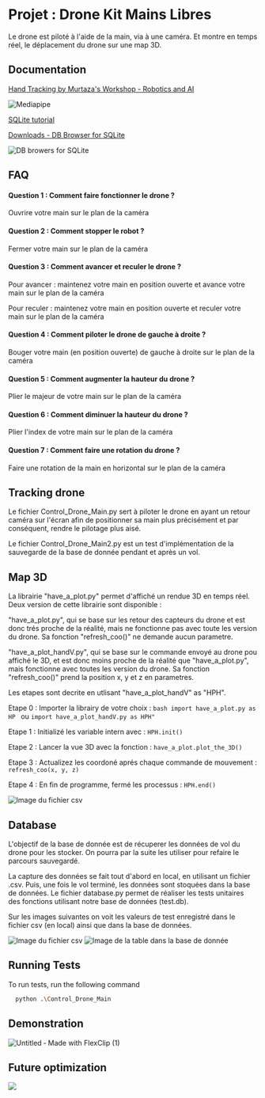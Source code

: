 
# Projet : Drone Kit Mains Libres

Le drone est piloté à l'aide de la main, via à une caméra.
Et montre en temps réel, le déplacement du drone sur une map 3D.




## Documentation

[Hand Tracking by Murtaza's Workshop - Robotics and AI ](https://www.youtube.com/watch?v=NZde8Xt78Iw)

![Mediapipe](https://cdn.statically.io/img/media.geeksforgeeks.org/wp-content/uploads/20210802154942/HandLandmarks.png)

[SQLite tutorial](https://www.sqlitetutorial.net)

[Downloads - DB Browser for SQLite](https://sqlitebrowser.org/dl/)

![DB browers for SQLite](https://s.getwinpcsoft.com/screenshots/6080/6080575_1.jpg)
## FAQ

#### Question 1 : Comment faire fonctionner le drone ?

Ouvrire votre main sur le plan de la caméra

#### Question 2 : Comment stopper le robot ?

Fermer votre main sur le plan de la caméra

#### Question 3 : Comment avancer et reculer le drone ? 

Pour avancer : maintenez votre main en position ouverte et avance votre main sur le plan de la caméra

Pour reculer : maintenez votre main en position ouverte et reculer votre main sur le plan de la caméra

#### Question 4 : Comment piloter le drone de gauche à droite ? 

Bouger votre main (en position ouverte) de gauche à droite sur le plan de la caméra

#### Question 5 : Comment augmenter la hauteur du drone ?

Plier le majeur de votre main sur le plan de la caméra

#### Question 6 : Comment diminuer la hauteur du drone ? 

Plier l'index de votre main sur le plan de la caméra

#### Question 7 : Comment faire une rotation du drone ?

Faire une rotation de la main en horizontal sur le plan de la caméra

## Tracking drone

Le fichier Control_Drone_Main.py sert à piloter le drone en ayant un retour caméra sur l'écran afin de positionner sa main plus précisément et par conséquent, rendre le pilotage plus aisé.

Le fichier Control_Drone_Main2.py est un test d'implémentation de la sauvegarde de la base de donnée pendant et après un vol.

## Map 3D

La librairie "have_a_plot.py" permet d'affiché un rendue 3D en temps réel. Deux version de cette librairie sont disponible : 

"have_a_plot.py", qui se base sur les retour des capteurs du drone et est donc trés proche de la réalité, mais ne fonctionne pas avec toute les version du drone. Sa fonction "refresh_coo()" ne demande aucun parametre.

"have_a_plot_handV.py", qui se base sur le commande envoyé au drone pou affiché le 3D, et est donc moins proche de la réalité que "have_a_plot.py", mais fonctionne avec toutes les version du drone. Sa fonction "refresh_coo()" prend la position x, y et z en parametres.

Les etapes sont decrite en utlisant "have_a_plot_handV" as "HPH". 

Etape 0 :
  Importer la librairy de votre choix : 
    ```bash
    import have_a_plot.py as HP
    ```
                ou
    ```import have_a_plot_handV.py as HPH"```
    
Etape 1 : 
  Initializé les variable intern avec : 
  ```HPH.init()```
  
Etape 2 :
  Lancer la vue 3D avec la fonction :
  ```have_a_plot.plot_the_3D()```

Etape 3 : 
  Actualizez les coordoné aprés chaque commande de mouvement :
  ```refresh_coo(x, y, z)```

Etape 4 :
  En fin de programme, fermé les processus : 
  ```HPH.end()```

![Image du fichier csv](Photo/plot_3D_result.png)


## Database
L'objectif de la base de donnée est de récuperer les données de vol du drone pour les stocker. On pourra par la suite les utiliser pour refaire le parcours sauvegardé.

La capture des données se fait tout d'abord en local, en utilisant un fichier .csv. Puis, une fois le vol terminé, les données sont stoquées dans la base de données.
Le fichier database.py permet de réaliser les tests unitaires des fonctions utilisant notre base de données (test.db).

Sur les images suivantes on voit les valeurs de test enregistré dans le fichier csv (en local) ainsi que dans la base de données.

![Image du fichier csv](Photo/image_donnee_local.png)
![Image de la table dans la base de donnée](Photo/image_donnee_sur_db.png)
## Running Tests

To run tests, run the following command

```bash
  python .\Control_Drone_Main
```


## Demonstration

![Untitled ‑ Made with FlexClip (1)](https://github.com/Jcosialls/drone/assets/119425942/cfd56459-cef8-4762-8180-af7dca581747)


## Future optimization
![](https://th.bing.com/th/id/R.7690812238d0a57a7decd48c57411962?rik=Q95wngrWbuX3ag&pid=ImgRaw&r=0) 
